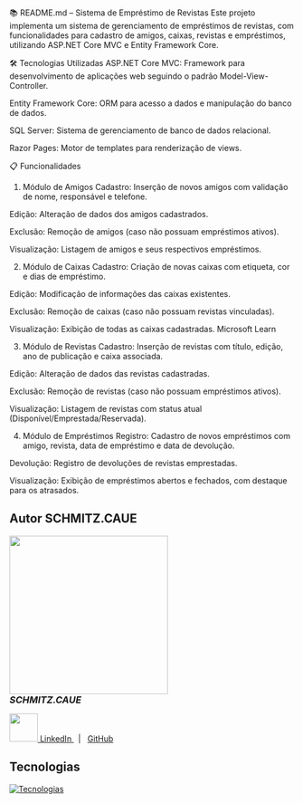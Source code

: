 📚 README.md – Sistema de Empréstimo de Revistas
Este projeto implementa um sistema de gerenciamento de empréstimos de revistas, com funcionalidades para cadastro de amigos, caixas, revistas e empréstimos, utilizando ASP.NET Core MVC e Entity Framework Core.

🛠️ Tecnologias Utilizadas
ASP.NET Core MVC: Framework para desenvolvimento de aplicações web seguindo o padrão Model-View-Controller.

Entity Framework Core: ORM para acesso a dados e manipulação do banco de dados.

SQL Server: Sistema de gerenciamento de banco de dados relacional.

Razor Pages: Motor de templates para renderização de views.



📋 Funcionalidades
1. Módulo de Amigos
Cadastro: Inserção de novos amigos com validação de nome, responsável e telefone.

Edição: Alteração de dados dos amigos cadastrados.

Exclusão: Remoção de amigos (caso não possuam empréstimos ativos).

Visualização: Listagem de amigos e seus respectivos empréstimos.



2. Módulo de Caixas
Cadastro: Criação de novas caixas com etiqueta, cor e dias de empréstimo.

Edição: Modificação de informações das caixas existentes.

Exclusão: Remoção de caixas (caso não possuam revistas vinculadas).

Visualização: Exibição de todas as caixas cadastradas.
Microsoft Learn



3. Módulo de Revistas
Cadastro: Inserção de revistas com título, edição, ano de publicação e caixa associada.

Edição: Alteração de dados das revistas cadastradas.

Exclusão: Remoção de revistas (caso não possuam empréstimos ativos).

Visualização: Listagem de revistas com status atual (Disponível/Emprestada/Reservada).



4. Módulo de Empréstimos
Registro: Cadastro de novos empréstimos com amigo, revista, data de empréstimo e data de devolução.

Devolução: Registro de devoluções de revistas emprestadas.

Visualização: Exibição de empréstimos abertos e fechados, com destaque para os atrasados.

## Autor SCHMITZ.CAUE


  <img src="https://github.com/user-attachments/assets/bea09985-5a7f-40ca-b0a6-6891c144a032" width="280" />
  <h3 style="margin: 0;"><i>SCHMITZ.CAUE</i></h4>


  <p>
    <a href="https://www.linkedin.com/in/cau%C3%AA-schmitz-316261356/">
      <img src="https://skillicons.dev/icons?i=linkedin&theme=dark" width="50"/>
      LinkedIn
    </a> &nbsp;  |  &nbsp;
    <a href=https://github.com/schmitzcaue
      <img src="https://skillicons.dev/icons?i=github&theme=dark" width="50"/>
      GitHub
    </a>
  </p>
</main>

## Tecnologias

[![Tecnologias](https://skillicons.dev/icons?i=cs,dotnet,visualstudio,git,github)](https://skillicons.dev)
